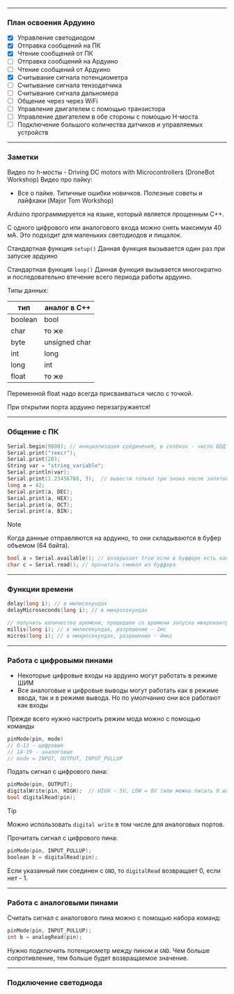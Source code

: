 ___
### План освоения Ардуино

- [x] Управление светодиодом 
- [x] Отправка сообщений на ПК
- [x] Чтение сообщений от ПК
- [ ] Отправка сообщений на Ардуино
- [ ] Чтение сообщений от Ардуино
- [x] Считывание сигнала потенциометра
- [ ] Считывание сигнала тензодатчика
- [ ] Считывание сигнала дальномера
- [ ] Общение через через WiFi
- [ ] Управление двигателем с помощью транзистора
- [ ] Управление двигателем в обе стороны с помощью H-моста
- [ ] Подключение большого количества датчиков и управляемых устройств

___
### Заметки

Видео по h-мосты - Driving DC motors with Microcontrollers  (DroneBot Workshop)
Видео про пайку:
- Все о пайке. Типичные ошибки новичков. Полезные советы и лайфхаки (Major Tom Workshop)

Arduino программируется на языке, который является прощенным C++.

С одного цифрового или аналогового входа можно снять максимум 40 мА.
Это подходит для маленьких светодиодов и пищалок.

Стандартная функция  `setup()`
Данная функция вызывается один раз при запуске ардуино

Стандартная функция `loop()`
Данная функция вызывается многократно и последовательно втечение всего периода работы ардуино.

Типы данных:

| тип     | аналог в C++  |
| ------- | ------------- |
| boolean | bool          |
| char    | то же         |
| byte    | unsigned char |
| int     | long          |
| long    | int           |
| float   | то же         |

Переменной float надо всегда присваиваться число с точкой.

При открытии порта ардуино перезагружается!

___
###  Общение с ПК

```cpp
Serial.begin(9600); // инициализация соединения, в скобках - число БОД
Serial.print("текст");
Serial.print(20);
String var = "string_variable";
Serial.println(var);
Serial.print(1.23456788, 3);  // вывести только три знака после запятой
long a = 42;
Serial.print(a, DEC);
Serial.print(a, HEX);
Serial.print(a, OCT);
Serial.print(a, BIN);

```


>[!note]
>Когда данные отправляются на ардуино, то они складываются в буфер объемом (64 байта).
>

```cpp
bool a = Serial.available(); // возврызает true если в буффере есть какие-то данные
char c = Serial.read(); // прочитать символ из буффера


```

___
### Функции времени 

```cpp
delay(long i); // в милисекундах
delayMicroseconds(long i); // в микросекундах

// получить количество времени, прошедшее со времени запуска микроконтролера
millis(long i); // в милисекундах, разрешение - 1мс
micros(long i); // в микросекундах, разрешение - 4мкс
```

___
### Работа с цифровыми пинами 

- Некоторые цифровые входы на ардуино могут работать в режиме ШИМ
-  Все аналоговые и цифровые выводы могут работать как в режиме ввода, так и в режиме вывода. Но по умолчанию они все работают как входы

Прежде всего нужно настроить режим мода можно с помощью команды
```cpp
pinMode(pin, mode)
// 0-13 - цифровые
// 14-19 - аналоговые
// mode = INPUT, OUTPUT, INPUT_PULLUP
```

Подать сигнал с цифрового пина:
```cpp
pinMode(pin, OUTPUT);
digitalWrite(pin, HIGH);  // HIGH - 5V, LOW = 0V (или можно писать 0 или 1)
bool digitalRead(pin);
```

>[!tip]
>Можно использовать `digital write` в том числе для аналоговых портов.

Прочитать сигнал с цифрового пина:
```cpp
pinMode(pin, INPUT_PULLUP);
boolean b = digitalRead(pin);
```
Если указанный пин соединен с `GND`, то `digitalRead` возвращает 0, если нет - 1.

___
### Работа с аналоговыми пинами 

Считать сигнал с аналогового пина можно с помощью набора команд:
```cpp
pinMode(pin, INPUT_PULLUP);
int b = analogRead(pin);
```
Нужно подключить потенциометр между пином и `GND`. Чем больше сопротивление, тем больше будет возвращаемое значение.
___

###  Подключение светодиода
